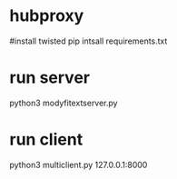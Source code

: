 # hubproxy
#install twisted
pip intsall requirements.txt

# run server
python3 modyfitextserver.py

# run client 
python3 multiclient.py 127.0.0.1:8000
